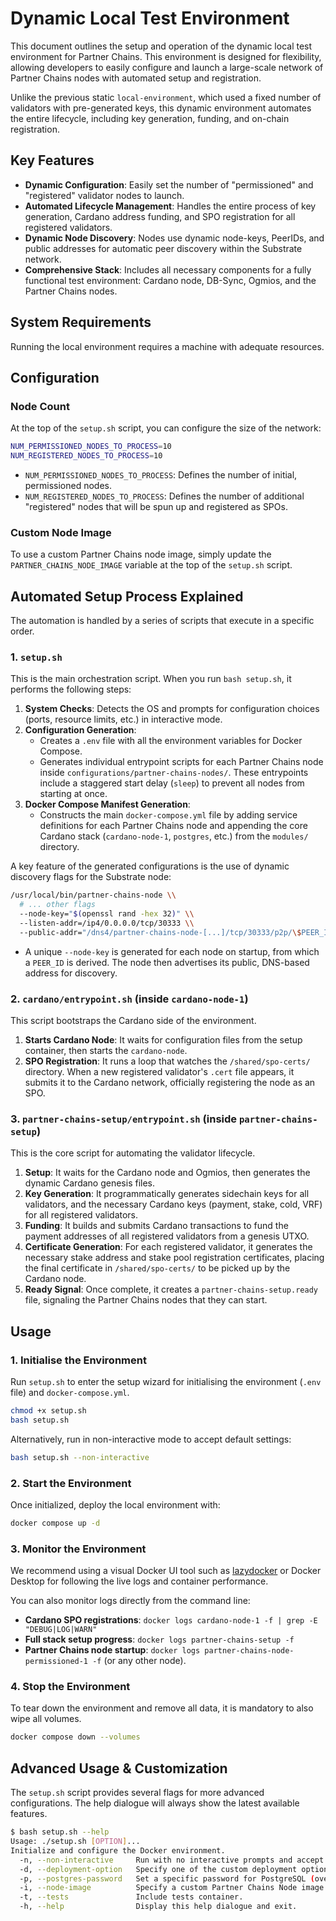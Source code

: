 # Dynamic Local Test Environment

This document outlines the setup and operation of the dynamic local test environment for Partner Chains. This environment is designed for flexibility, allowing developers to easily configure and launch a large-scale network of Partner Chains nodes with automated setup and registration.

Unlike the previous static `local-environment`, which used a fixed number of validators with pre-generated keys, this dynamic environment automates the entire lifecycle, including key generation, funding, and on-chain registration.

## Key Features

- **Dynamic Configuration**: Easily set the number of "permissioned" and "registered" validator nodes to launch.
- **Automated Lifecycle Management**: Handles the entire process of key generation, Cardano address funding, and SPO registration for all registered validators.
- **Dynamic Node Discovery**: Nodes use dynamic node-keys, PeerIDs, and public addresses for automatic peer discovery within the Substrate network.
- **Comprehensive Stack**: Includes all necessary components for a fully functional test environment: Cardano node, DB-Sync, Ogmios, and the Partner Chains nodes.

## System Requirements

Running the local environment requires a machine with adequate resources. 

## Configuration

### Node Count

At the top of the `setup.sh` script, you can configure the size of the network:

```sh
NUM_PERMISSIONED_NODES_TO_PROCESS=10
NUM_REGISTERED_NODES_TO_PROCESS=10
```

- `NUM_PERMISSIONED_NODES_TO_PROCESS`: Defines the number of initial, permissioned nodes.
- `NUM_REGISTERED_NODES_TO_PROCESS`: Defines the number of additional "registered" nodes that will be spun up and registered as SPOs.

### Custom Node Image

To use a custom Partner Chains node image, simply update the `PARTNER_CHAINS_NODE_IMAGE` variable at the top of the `setup.sh` script.

## Automated Setup Process Explained

The automation is handled by a series of scripts that execute in a specific order.

### 1. `setup.sh`

This is the main orchestration script. When you run `bash setup.sh`, it performs the following steps:

1.  **System Checks**: Detects the OS and prompts for configuration choices (ports, resource limits, etc.) in interactive mode.
2.  **Configuration Generation**:
    -   Creates a `.env` file with all the environment variables for Docker Compose.
    -   Generates individual entrypoint scripts for each Partner Chains node inside `configurations/partner-chains-nodes/`. These entrypoints include a staggered start delay (`sleep`) to prevent all nodes from starting at once.
3.  **Docker Compose Manifest Generation**:
    -   Constructs the main `docker-compose.yml` file by adding service definitions for each Partner Chains node and appending the core Cardano stack (`cardano-node-1`, `postgres`, etc.) from the `modules/` directory.

A key feature of the generated configurations is the use of dynamic discovery flags for the Substrate node:

```bash
/usr/local/bin/partner-chains-node \\
  # ... other flags
  --node-key="$(openssl rand -hex 32)" \\
  --listen-addr=/ip4/0.0.0.0/tcp/30333 \\
  --public-addr="/dns4/partner-chains-node-[...]/tcp/30333/p2p/\$PEER_ID" &
```

- A unique `--node-key` is generated for each node on startup, from which a `PEER_ID` is derived. The node then advertises its public, DNS-based address for discovery.

### 2. `cardano/entrypoint.sh` (inside `cardano-node-1`)

This script bootstraps the Cardano side of the environment.

1.  **Starts Cardano Node**: It waits for configuration files from the setup container, then starts the `cardano-node`.
2.  **SPO Registration**: It runs a loop that watches the `/shared/spo-certs/` directory. When a new registered validator's `.cert` file appears, it submits it to the Cardano network, officially registering the node as an SPO.

### 3. `partner-chains-setup/entrypoint.sh` (inside `partner-chains-setup`)

This is the core script for automating the validator lifecycle.

1.  **Setup**: It waits for the Cardano node and Ogmios, then generates the dynamic Cardano genesis files.
2.  **Key Generation**: It programmatically generates sidechain keys for all validators, and the necessary Cardano keys (payment, stake, cold, VRF) for all registered validators.
3.  **Funding**: It builds and submits Cardano transactions to fund the payment addresses of all registered validators from a genesis UTXO.
4.  **Certificate Generation**: For each registered validator, it generates the necessary stake address and stake pool registration certificates, placing the final certificate in `/shared/spo-certs/` to be picked up by the Cardano node.
5.  **Ready Signal**: Once complete, it creates a `partner-chains-setup.ready` file, signaling the Partner Chains nodes that they can start.

## Usage

### 1. Initialise the Environment

Run `setup.sh` to enter the setup wizard for initialising the environment (`.env` file) and `docker-compose.yml`.

```bash
chmod +x setup.sh
bash setup.sh
```

Alternatively, run in non-interactive mode to accept default settings:
```bash
bash setup.sh --non-interactive
```

### 2. Start the Environment

Once initialized, deploy the local environment with:

```bash
docker compose up -d
```

### 3. Monitor the Environment

We recommend using a visual Docker UI tool such as [lazydocker](https://github.com/jesseduffield/lazydocker) or Docker Desktop for following the live logs and container performance.

You can also monitor logs directly from the command line:
-   **Cardano SPO registrations**: `docker logs cardano-node-1 -f | grep -E "DEBUG|LOG|WARN"`
-   **Full stack setup progress**: `docker logs partner-chains-setup -f`
-   **Partner Chains node startup**: `docker logs partner-chains-node-permissioned-1 -f` (or any other node).

### 4. Stop the Environment

To tear down the environment and remove all data, it is mandatory to also wipe all volumes.

```bash
docker compose down --volumes
```

## Advanced Usage & Customization

The `setup.sh` script provides several flags for more advanced configurations. The help dialogue will always show the latest available features.

```bash
$ bash setup.sh --help
Usage: ./setup.sh [OPTION]...
Initialize and configure the Docker environment.
  -n, --non-interactive     Run with no interactive prompts and accept sensible default configuration settings.
  -d, --deployment-option   Specify one of the custom deployment options (1, 2, 3, or 4).
  -p, --postgres-password   Set a specific password for PostgreSQL (overrides automatic generation).
  -i, --node-image          Specify a custom Partner Chains Node image.
  -t, --tests               Include tests container.
  -h, --help                Display this help dialogue and exit.
```
